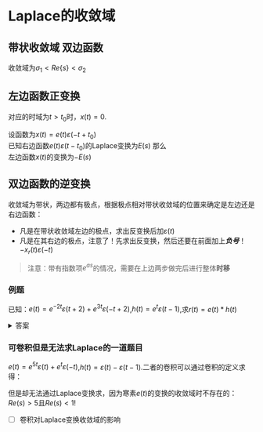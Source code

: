 # Laplace的收敛域
## 带状收敛域 双边函数
收敛域为$\sigma_1<Re\{s\}<\sigma_2$


## 左边函数正变换
对应的时域为$t>t_0$时，$x(t)=0$.

设函数为$x(t)=e(t)\varepsilon(-t+t_0)$    
已知右边函数$e(t)\varepsilon(t-t_0)$的Laplace变换为$E(s)$
那么   
左边函数$x(t)$的变换为$-E(s)$

## 双边函数的逆变换
收敛域为带状，两边都有极点，根据极点相对带状收敛域的位置来确定是左边还是右边函数：

- 凡是在带状收敛域左边的极点，求出反变换后加$\varepsilon(t)$
- 凡是在其右边的极点，注意了！先求出反变换，然后还要在前面加上***负号***！$-x_r(t)\varepsilon(-t)$

> 注意：带有指数项$e^{as}$的情况，需要在上边两步做完后进行整体**时移**

### 例题
已知：$e(t)=e^{-2t}\varepsilon(t+2)+e^{3t}\varepsilon(-t+2)$,$h(t)=e^t\varepsilon(t-1)$,求$r(t)=e(t)*h(t)$

<details>
<summary>答案</summary>

$$
\frac{1}{3}\left[e^{t+6}-e^{-2t+3}\right]\varepsilon(t+1)+\frac{1}{2}\left[e^{t+4}\varepsilon(t-3)+e^{-t+3}\varepsilon(-t+3)\right]
$$
</details>

### 可卷积但是无法求Laplace的一道题目
$e(t)=e^{5t}\varepsilon(t)+e^t\varepsilon(-t)$,$h(t)=\varepsilon(t)-\varepsilon(t-1)$.二者的卷积可以通过卷积的定义求得：

但是却无法通过Laplace变换求，因为寒素$e(t)$的变换的收敛域时不存在的：$Re(s)>5$且$Re(s)<1$!


- [ ] 卷积对Laplace变换收敛域的影响